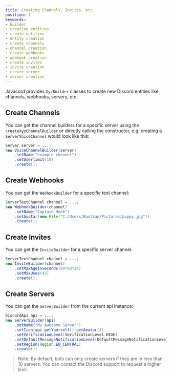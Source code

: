 ```yaml
---
title: Creating Channels, Invites, etc.
position: 1
keywords:
- builder
- creating entities
- create entities
- entity creation
- create channels
- channel creation
- create webhooks
- webhook creation
- create invites
- invite creation
- create server
- server creation
---
```


Javacord provides `XyzBuilder` classes to create new Discord entities like channels, webhooks, servers, etc.

## Create Channels

You can get the channel builders for a specific server using the `createXyzChannelBuilder` or directly calling the constructor, e.g. creating a `ServerVoiceChannel` would look like this:
```java
Server server = ...;
new VoiceChannelBuilder(server)
    .setName("example-channel")
    .setUserlimit(10)
    .create();
```

## Create Webhooks

You can get the `WebhookBuilder` for a specific text channel:
```java
ServerTextChannel channel = ...;
new WebhookBuilder(channel)
    .setName("Captain Hook")
    .setAvatar(new File("C:/Users/Bastian/Pictures/puppy.jpg"))
    .create();
```

## Create Invites

You can get the `InviteBuilder` for a specific server channel:
```java
ServerTextChannel channel = ...;
new InviteBuilder(channel)
    .setMaxAgeInSeconds(60*60*24)
    .setMaxUses(42)
    .create();
```

## Create Servers

You can get the `ServerBuilder` from the current api instance:
```java
DiscordApi api = ...;
new ServerBuilder(api)
    .setName("My Awesome Server")
    .setIcon(api.getYourself().getAvatar())
    .setVerificationLevel(VerificationLevel.HIGH)
    .setDefaultMessageNotificationLevel(DefaultMessageNotificationLevel.ONLY_MENTIONS)
    .setRegion(Region.EU_CENTRAL)
    .create();
```
> Note: By default, bots can only create servers if they are in less than 10 servers. You can contact the Discord support to request a higher limit.
